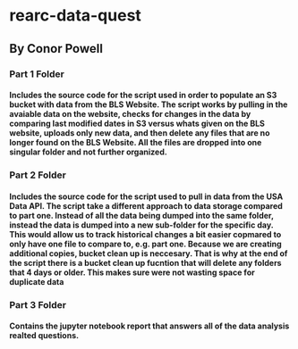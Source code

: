 # rearc-data-quest
## By Conor Powell

### Part 1 Folder
#### Includes the source code for the script used in order to populate an S3 bucket with data from the BLS Website. The script works by pulling in the avaiable data on the website, checks for changes in the data by comparing last modified dates in S3 versus whats given on the BLS website, uploads only new data, and then delete any files that are no longer found on the BLS Website. All the files are dropped into one singular folder and not further organized.

### Part 2 Folder
#### Includes the source code for the script used to pull in data from the USA Data API. The script take a different approach to data storage compared to part one. Instead of all the data being dumped into the same folder, instead the data is dumped into a new sub-folder for the specific day. This would allow us to track historical changes a bit easier copmared to only have one file to compare to, e.g. part one. Because we are creating additional copies, bucket clean up is neccesary. That is why at the end of the script there is a bucket clean up fucntion that will delete any folders that 4 days or older. This makes sure were not wasting space for duplicate data

### Part 3 Folder
#### Contains the jupyter notebook report that answers all of the data analysis realted questions.
